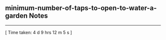 <h2>minimum-number-of-taps-to-open-to-water-a-garden Notes</h2><hr>[ Time taken: 4 d 9 hrs 12 m 5 s ]